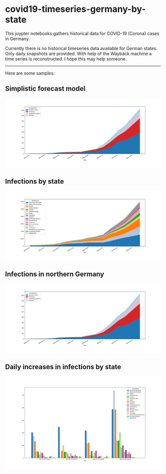 # covid19-timeseries-germany-by-state

This juypter notebooks gathers historical data for COVID-19 (Corona) cases in Germany. 

Currently there is no historical timeseries data available for German states. Only daily snapshots are provided. With help of the Wayback machine a time series is reconstructed. I hope this may help someone.

---
Here are some samples:

## Simplistic forecast model
![xxx](images/forecast_14days.png)

## Infections by state
![xxx](images/area_chart_infections_germany_by_state.png)

## Infections in northern Germany
![xxx](images/area_chart_infections_germany_northern_germany.png)

## Daily increases in infections by state
![xxx](images/area_chart_dailydiffs_germany_by_state.png)

